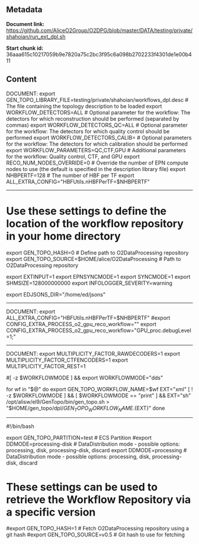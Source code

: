 ## Metadata

**Document link:** https://github.com/AliceO2Group/O2DPG/blob/master/DATA/testing/private/shahoian/run_ext_dpl.sh

**Start chunk id:** 36aaa615c10217059b9e7820a75c2bc3f95c6a098b2702233f4301de1e00b411

## Content

DOCUMENT:
    export GEN_TOPO_LIBRARY_FILE=testing/private/shahoian/workflows_dpl.desc # The file containing the topology description to be loaded
    export WORKFLOW_DETECTORS=ALL                                        # Optional parameter for the workflow: The detectors for which reconstruction should be performed (separated by commas)
    export WORKFLOW_DETECTORS_QC=ALL                                     # Optional parameter for the workflow: The detectors for which quality control should be performed
    export WORKFLOW_DETECTORS_CALIB=                                     # Optional parameters for the workflow: The detectors for which calibration should be performed
    export WORKFLOW_PARAMETERS=QC,CTF,GPU                                # Additional parameters for the workflow: Quality control, CTF, and GPU
    export RECO_NUM_NODES_OVERRIDE=0                                     # Override the number of EPN compute nodes to use (the default is specified in the description library file)
    export NHBPERTF=128                                                  # The number of HBF per TF
    export ALL_EXTRA_CONFIG="HBFUtils.nHBFPerTF=$NHBPERTF"

---

# Use these settings to define the location of the workflow repository in your home directory
export GEN_TOPO_HASH=0                                               # Define path to O2DataProcessing repository
export GEN_TOPO_SOURCE=$HOME/alice/O2DataProcessing                  # Path to O2DataProcessing repository

export EXTINPUT=1
export EPNSYNCMODE=1
export SYNCMODE=1
export SHMSIZE=128000000000
export INFOLOGGER_SEVERITY=warning

export EDJSONS_DIR="/home/ed/jsons"

---

DOCUMENT:
    export ALL_EXTRA_CONFIG="HBFUtils.nHBFPerTF=$NHBPERTF"
#export CONFIG_EXTRA_PROCESS_o2_gpu_reco_workflow=""
export CONFIG_EXTRA_PROCESS_o2_gpu_reco_workflow="GPU_proc.debugLevel=1;"

---

DOCUMENT:
    export MULTIPLICITY_FACTOR_RAWDECODERS=1
export MULTIPLICITY_FACTOR_CTFENCODERS=1
export MULTIPLICITY_FACTOR_REST=1

#[ -z $WORKFLOWMODE ] && export WORKFLOWMODE="dds"

for wf in "$@"
do
 export GEN_TOPO_WORKFLOW_NAME=$wf
 EXT="xml"
 [ ! -z $WORKFLOWMODE ] && [ $WORKFLOWMODE == "print" ] && EXT="sh"
 /opt/alisw/el9/GenTopo/bin/gen_topo.sh > "$HOME/gen_topo/dpl/${GEN_TOPO_WORKFLOW_NAME}.${EXT}"
done

---

#!/bin/bash

export GEN_TOPO_PARTITION=test                                       # ECS Partition
#export DDMODE=processing-disk                                        # DataDistribution mode - possible options: processing, disk, processing-disk, discard
export DDMODE=processing                                             # DataDistribution mode - possible options: processing, disk, processing-disk, discard

# These settings can be used to retrieve the Workflow Repository via a specific version
#export GEN_TOPO_HASH=1                                              # Fetch O2DataProcessing repository using a git hash
#export GEN_TOPO_SOURCE=v0.5                                         # Git hash to use for fetching